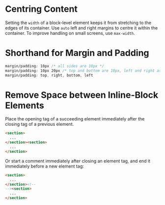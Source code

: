 # Centring Content
Setting the `width` of a block-level element keeps it from stretching to the edges of its container. Use `auto` left and right margins to centre it within the container.
To improve handling on small screens, use `max-width`.
# Shorthand for Margin and Padding
```css
margin/padding: 10px /* all sides are 10px */
margin/padding: 10px 20px /* top and bottom are 10px, left and right are 20px */
margin/padding: top, right, bottom, left
```
# Remove Space between Inline-Block Elements
Place the opening tag of a succeeding element immediately after the closing tag of a previous element.
```html
<section>
  ...
</section><section>
  ...
</section>
```

Or start a comment immediately after closing an element tag, and end it immediately before a new element tag:
```html
<section>
  ...
</section><!--
--><section>
  ...
</section>
```